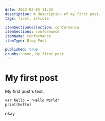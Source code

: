 ```yaml
---
date: 2022-02-05 11:33
description: A description of my first post.
tags: first, article

itemSectionCollection: conformance
itemSections: conformance
itemName: conformance
itemType: Blog Post

published: true
crumbs: Home, My first post
---
```

# My first post

My first post's text.


```
var hello = "Hello World"
print(hello)
```

okay
